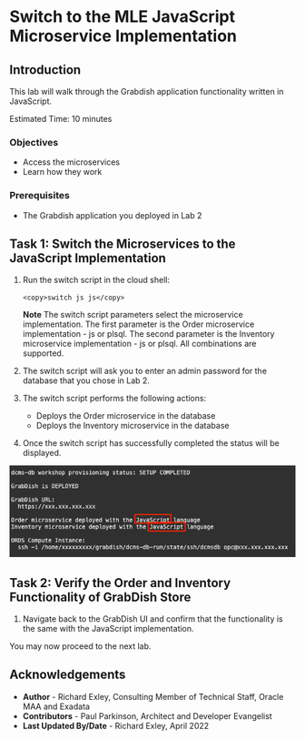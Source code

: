 # Switch to the MLE JavaScript Microservice Implementation

## Introduction

This lab will walk through the Grabdish application functionality written in JavaScript.

Estimated Time: 10 minutes

### Objectives

-   Access the microservices
-   Learn how they work

### Prerequisites

* The Grabdish application you deployed in Lab 2

## Task 1: Switch the Microservices to the JavaScript Implementation

1.  Run the switch script in the cloud shell:

    ```
    <copy>switch js js</copy>
    ```

    **Note** The switch script parameters select the microservice implementation.  The first parameter is the Order microservice implementation - js or plsql.  The second parameter is the Inventory microservice implementation - js or plsql.  All combinations are supported.

2.  The switch script will ask you to enter an admin password for the database that you chose in Lab 2.

3.  The switch script performs the following actions:
    * Deploys the Order microservice in the database
    * Deploys the Inventory microservice in the database

4.  Once the switch script has successfully completed the status will be displayed.

   ![GrabDish is DEPLOYED Status is Displayed](images/switched.png " ")

## Task 2: Verify the Order and Inventory Functionality of GrabDish Store

   1. Navigate back to the GrabDish UI and confirm that the functionality is the same with the JavaScript implementation.

You may now proceed to the next lab.

## Acknowledgements
* **Author** - Richard Exley, Consulting Member of Technical Staff, Oracle MAA and Exadata
* **Contributors** - Paul Parkinson, Architect and Developer Evangelist
* **Last Updated By/Date** - Richard Exley, April 2022
